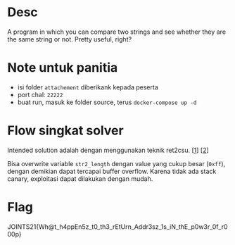 # Desc

A program in which you can compare two strings and see whether they are the same string or not. Pretty useful, right?

# Note untuk panitia

- isi folder `attachement` diberikank kepada peserta
- port chal: `22222`
- buat run, masuk ke folder source, terus `docker-compose up -d`

# Flow singkat solver

Intended solution adalah dengan menggunakan teknik ret2csu. [[1](https://ropemporium.com/challenge/ret2csu.html)] [[2](https://i.blackhat.com/briefings/asia/2018/asia-18-Marco-return-to-csu-a-new-method-to-bypass-the-64-bit-Linux-ASLR-wp.pdf)]

Bisa overwrite variable `str2_length` dengan value yang cukup besar (`0xff`), dengan demikian dapat tercapai buffer overflow. Karena tidak ada stack canary, exploitasi dapat dilakukan dengan mudah.

# Flag

JOINTS21{Wh@t_h4ppEn5z_t0_th3_rEtUrn_Addr3sz_1s_iN_thE_p0w3r_0f_r000p}
